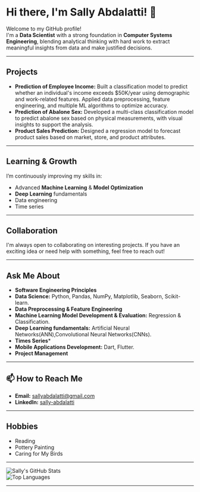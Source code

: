 # Hi there, I'm Sally Abdalatti! 👋  
Welcome to my GitHub profile!  
I'm a **Data Scientist** with a strong foundation in **Computer Systems Engineering**, blending analytical thinking with hard work to extract meaningful insights from data and make justified decisions.  


---

##  Projects
- **Prediction of Employee Income:** Built a classification model to predict whether an individual's income exceeds $50K/year using demographic and work-related features. Applied data preprocessing, feature engineering, and multiple ML algorithms to optimize accuracy.  
- **Prediction of Abalone Sex:** Developed a multi-class classification model to predict abalone sex based on physical measurements, with visual insights to support the analysis.  
- **Product Sales Prediction:** Designed a regression model to forecast product sales based on market, store, and product attributes.

---

##  Learning & Growth
I’m continuously improving my skills in:  
- Advanced **Machine Learning** & **Model Optimization**   
- **Deep Learning** fundamentals  
- Data engineering
- Time series

---

##  Collaboration
I'm always open to collaborating on interesting projects. If you have an exciting idea or need help with something, feel free to reach out!   

---

##  Ask Me About
- **Software Engineering Principles**
- **Data Science:** Python, Pandas, NumPy, Matplotlib, Seaborn, Scikit-learn.
- **Data Preprocessing & Feature Engineering**  
- **Machine Learning Model Development & Evaluation:** Regression & Classification.
- **Deep Learning fundamentals:** Artificial Neural Networks(ANN),Convolutional Neural Networks(CNNs).
- **Times Series***
- **Mobile Applications Development:** Dart, Flutter.
- **Project Management**
 

---

## 📫 How to Reach Me
- **Email:** sallyabdalatti@gmail.com 
- **LinkedIn:**  [sally-abdalatti](https://www.linkedin.com/in/sally-abdalatti)
 



---

##  Hobbies  
-  Reading    
-  Pottery Painting 
-  Caring for My Birds
  

---

![Sally's GitHub Stats](https://github-readme-stats.vercel.app/api?username=sallyMo14&show_icons=true&theme=tokyonight)  
![Top Languages](https://github-readme-stats.vercel.app/api/top-langs/?username=sallyMo14&layout=compact&theme=tokyonight)  

---
